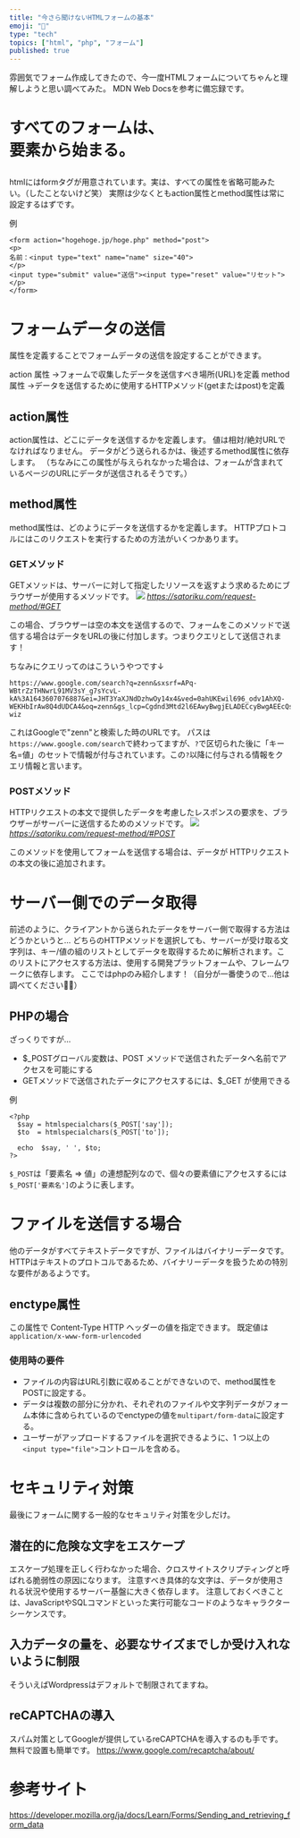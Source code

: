 ```yaml
---
title: "今さら聞けないHTMLフォームの基本"
emoji: "📝"
type: "tech"
topics: ["html", "php", "フォーム"]
published: true
---
```


雰囲気でフォーム作成してきたので、今一度HTMLフォームについてちゃんと理解しようと思い調べてみた。
MDN Web Docsを参考に備忘録です。

# すべてのフォームは、<form> 要素から始まる。
htmlにはformタグが用意されています。実は、すべての属性を省略可能みたい。（したことないけど笑）
実際は少なくともaction属性とmethod属性は常に設定するはずです。

例
```
<form action="hogehoge.jp/hoge.php" method="post">
<p>
名前：<input type="text" name="name" size="40">
</p>
<input type="submit" value="送信"><input type="reset" value="リセット">
</p>
</form>
```	

# フォームデータの送信
属性を定義することでフォームデータの送信を設定することができます。

action 属性
→フォームで収集したデータを送信すべき場所(URL)を定義
method 属性
→データを送信するために使用するHTTPメソッド(getまたはpost)を定義

## action属性
action属性は、どこにデータを送信するかを定義します。
値は相対/絶対URLでなければなりません。
データがどう送られるかは、後述するmethod属性に依存します。
（ちなみにこの属性が与えられなかった場合は、フォームが含まれているページのURLにデータが送信されるそうです。）

## method属性
method属性は、どのようにデータを送信するかを定義します。
HTTPプロトコルにはこのリクエストを実行するための方法がいくつかあります。

### GETメソッド
GETメソッドは、サーバーに対して指定したリソースを返すよう求めるためにブラウザーが使用するメソッドです。
![](https://storage.googleapis.com/zenn-user-upload/ea4b097b003e-20220128.png)
*https://satoriku.com/request-method/#GET*

この場合、ブラウザーは空の本文を送信するので、フォームをこのメソッドで送信する場合はデータをURLの後に付加します。つまりクエリとして送信されます！

ちなみにクエリってのはこういうやつです↓
```
https://www.google.com/search?q=zenn&sxsrf=APq-WBtrZzTHNwrL91MV3sY_g7sYcvL-kA%3A1643607076887&ei=JHT3YaXJNdDzhwOy14x4&ved=0ahUKEwil696_odv1AhXQ-WEKHbIrAw8Q4dUDCA4&oq=zenn&gs_lcp=Cgdnd3Mtd2l6EAwyBwgjELADECcyBwgAEEcQsAMyBwgAEEcQsAMyBwgAEEcQsAMyBwgAEEcQsAMyBwgAEEcQsAMyBwgAEEcQsAMyBwgAEEcQsAMyBwgAEEcQsAMyBwgAEEcQsANKBAhBGABKBAhGGABQAFgAYP8IaAFwAngAgAEAiAEAkgEAmAEAyAEKwAEB&sclient=gws-wiz
```
これはGoogleで"zenn"と検索した時のURLです。
パスは`https://www.google.com/search`で終わってますが、`?`で区切られた後に「キー名=値」のセットで情報が付与されています。この`?`以降に付与される情報をクエリ情報と言います。

### POSTメソッド
HTTPリクエストの本文で提供したデータを考慮したレスポンスの要求を、ブラウザーがサーバーに送信するためのメソッドです。
![](https://storage.googleapis.com/zenn-user-upload/031adb3664a7-20220128.png)
*https://satoriku.com/request-method/#POST*

このメソッドを使用してフォームを送信する場合は、データが HTTPリクエストの本文の後に追加されます。

# サーバー側でのデータ取得
前述のように、クライアントから送られたデータをサーバー側で取得する方法はどうかというと...
どちらのHTTPメソッドを選択しても、サーバーが受け取る文字列は、キー/値の組のリストとしてデータを取得するために解析されます。このリストにアクセスする方法は、使用する開発プラットフォームや、フレームワークに依存します。
ここではphpのみ紹介します！（自分が一番使うので...他は調べてください🙇‍♂️）

## PHPの場合
ざっくりですが...
- $_POSTグローバル変数は、POST メソッドで送信されたデータへ名前でアクセスを可能にする
- GETメソッドで送信されたデータにアクセスするには、$_GET が使用できる

例
```
<?php
  $say = htmlspecialchars($_POST['say']);
  $to  = htmlspecialchars($_POST['to']);

  echo  $say, ' ', $to;
?>
```
`$_POST`は「要素名 => 値」の連想配列なので、個々の要素値にアクセスするには`$_POST['要素名']`のように表します。

# ファイルを送信する場合
他のデータがすべてテキストデータですが、ファイルはバイナリーデータです。
HTTPはテキストのプロトコルであるため、バイナリーデータを扱うための特別な要件があるようです。

## enctype属性
この属性で Content-Type HTTP ヘッダーの値を指定できます。
既定値は`application/x-www-form-urlencoded`

### 使用時の要件

- ファイルの内容はURL引数に収めることができないので、method属性をPOSTに設定する。
- データは複数の部分に分かれ、それぞれのファイルや文字列データがフォーム本体に含められているのでenctypeの値を`multipart/form-data`に設定する。
- ユーザーがアップロードするファイルを選択できるように、1 つ以上の`<input type="file">`コントロールを含める。

# セキュリティ対策
最後にフォームに関する一般的なセキュリティ対策を少しだけ。

## 潜在的に危険な文字をエスケープ
エスケープ処理を正しく行わなかった場合、クロスサイトスクリプティングと呼ばれる脆弱性の原因になります。
注意すべき具体的な文字は、データが使用される状況や使用するサーバー基盤に大きく依存します。
注意しておくべきことは、JavaScriptやSQLコマンドといった実行可能なコードのようなキャラクターシーケンスです。

## 入力データの量を、必要なサイズまでしか受け入れないように制限
そういえばWordpressはデフォルトで制限されてますね。

## reCAPTCHAの導入
スパム対策としてGoogleが提供しているreCAPTCHAを導入するのも手です。
無料で設置も簡単です。
https://www.google.com/recaptcha/about/

# 参考サイト
https://developer.mozilla.org/ja/docs/Learn/Forms/Sending_and_retrieving_form_data